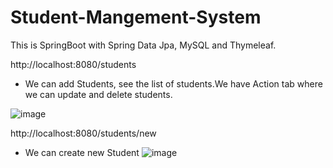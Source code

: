 # Student-Mangement-System

This is SpringBoot with Spring Data Jpa, MySQL and Thymeleaf.


http://localhost:8080/students
* We can add Students, see the list of students.We have Action tab where we can update and delete students.

![image](https://user-images.githubusercontent.com/66901391/124233199-3a6bf980-db30-11eb-83e2-27eb25b1a405.png)


http://localhost:8080/students/new
* We can create new Student
![image](https://user-images.githubusercontent.com/66901391/124233674-b36b5100-db30-11eb-98bf-acab3edcaae8.png)

